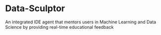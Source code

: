 # Data-Sculptor
An integrated IDE agent that mentors users in Machine Learning and Data Science by providing real-time educational feedback
